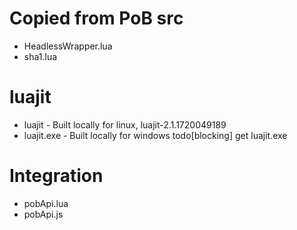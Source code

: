 # Copied from PoB src
- HeadlessWrapper.lua
- sha1.lua 

# luajit
- luajit - Built locally for linux, luajit-2.1.1720049189
- luajit.exe - Built locally for windows
todo[blocking] get luajit.exe

# Integration
- pobApi.lua 
- pobApi.js 
